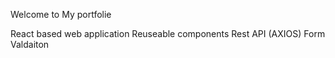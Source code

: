 Welcome to My portfolie

React based web application
Reuseable components
Rest API (AXIOS)
Form Valdaiton
